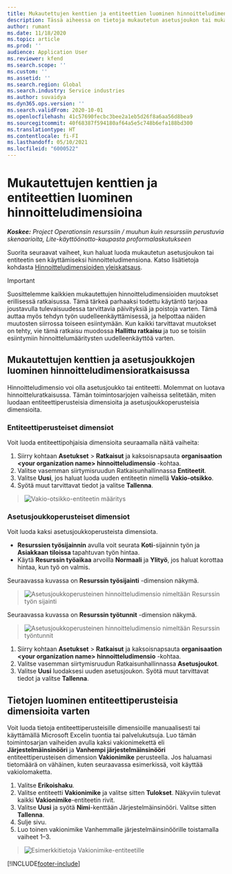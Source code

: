 ```yaml
---
title: Mukautettujen kenttien ja entiteettien luominen hinnoitteludimensioina
description: Tässä aiheessa on tietoja mukautetun asetusjoukon tai mukautettujen entiteettien luomisesta.
author: rumant
ms.date: 11/18/2020
ms.topic: article
ms.prod: ''
audience: Application User
ms.reviewer: kfend
ms.search.scope: ''
ms.custom: ''
ms.assetid: ''
ms.search.region: Global
ms.search.industry: Service industries
ms.author: suvaidya
ms.dyn365.ops.version: ''
ms.search.validFrom: 2020-10-01
ms.openlocfilehash: 41c57690fecbc3bee2a1eb5d26f8a6aa56d8bea9
ms.sourcegitcommit: 40f68387f594180af64a5e5c748b6efa188bd300
ms.translationtype: HT
ms.contentlocale: fi-FI
ms.lasthandoff: 05/10/2021
ms.locfileid: "6000522"
---
```

# <a name="create-custom-fields-and-entities-as-pricing-dimensions"></a>Mukautettujen kenttien ja entiteettien luominen hinnoitteludimensioina

_**Koskee:** Project Operationsin resurssiin / muuhun kuin resurssiin perustuvia skenaarioita, Lite-käyttöönotto-kaupasta proformalaskutukseen_

Suorita seuraavat vaiheet, kun haluat luoda mukautetun asetusjoukon tai entiteetin sen käyttämiseksi hinnoitteludimensiona. Katso lisätietoja kohdasta [Hinnoitteludimensioiden yleiskatsaus](pricing-dimensions-overview.md).  

> [!IMPORTANT]
> Suosittelemme kaikkien mukautettujen hinnoitteludimensioiden muutokset erillisessä ratkaisussa. Tämä tärkeä parhaaksi todettu käytäntö tarjoaa joustavulla tulevaisuudessa tarvittavia päivityksiä ja poistoja varten. Tämä auttaa myös tehdyn työn uudelleenkäyttämisessä, ja helpottaa näiden muutosten siirrossa toiseen esiintymään. Kun kaikki tarvittavat muutokset on tehty, vie tämä ratkaisu muodossa **Hallittu ratkaisu** ja tuo se toisiin esiintymiin hinnoittelumääritysten uudelleenkäyttöä varten.

  
## <a name="create-custom-fields-and-option-sets-in-the-pricing-dimension-solution"></a>Mukautettujen kenttien ja asetusjoukkojen luominen hinnoitteludimensioratkaisussa

Hinnoitteludimensio voi olla asetusjoukko tai entiteetti. Molemmat on luotava hinnoitteluratkaisussa. Tämän toimintosarjojen vaiheissa selitetään, miten luodaan entiteettiperusteisia dimensioita ja asetusjoukkoperusteisia dimensioita.

### <a name="entity-based-dimensions"></a>Entiteettiperusteiset dimensiot
Voit luoda entiteettipohjaisia dimensioita seuraamalla näitä vaiheita:

1. Siirry kohtaan **Asetukset** > **Ratkaisut** ja kaksoisnapsauta **organisaation \<your organization name> hinnoitteludimensio** -kohtaa.
2. Valitse vasemman siirtymisruudun Ratkaisunhallinnassa **Entiteetit**.
3. Valitse **Uusi**, jos haluat luoda uuden entiteetin nimellä **Vakio-otsikko**. 
4. Syötä muut tarvittavat tiedot ja valitse **Tallenna**.

> ![Vakio-otsikko-entiteetin määritys](media/Standard-Title-entity-definition.png)

### <a name="option-set-based-dimensions"></a>Asetusjoukkoperusteiset dimensiot 
Voit luoda kaksi asetusjoukkoperusteista dimensiota. 

- **Resurssien työsijainnin** avulla voit seurata **Koti**-sijainnin työn ja **Asiakkaan tiloissa** tapahtuvan työn hintaa. 
- Käytä **Resurssin työaikaa** arvoilla **Normaali** ja **Ylityö**, jos haluat korottaa hintaa, kun työ on valmis.

Seuraavassa kuvassa on **Resurssin työsijainti** -dimension näkymä. 

> ![Asetusjoukkoperusteinen hinnoitteludimensio nimeltään Resurssin työn sijainti](media/Option-set-PD-called-Resource-Work-Location.png)

Seuraavassa kuvassa on **Resurssin työtunnit** -dimension näkymä. 

> ![Asetusjoukkoperusteinen hinnoitteludimensio nimeltään Resurssin työntunnit](media/Option-set-PD-called-Resource-Work-Hours.png)

1. Siirry kohtaan **Asetukset** > **Ratkaisut** ja kaksoisnapsauta **organisaation \<your organization name> hinnoitteludimensio** -kohtaa. 
2. Valitse vasemman siirtymisruudun Ratkaisunhallinnassa **Asetusjoukot**. 
3. Valitse **Uusi** luodaksesi uuden asetusjoukon. Syötä muut tarvittavat tiedot ja valitse **Tallenna**.

## <a name="create-data-for-entity-based-dimensions"></a>Tietojen luominen entiteettiperusteisia dimensioita varten

Voit luoda tietoja entiteettiperusteisille dimensioille manuaalisesti tai käyttämällä Microsoft Excelin tuontia tai palvelukutsuja. Luo tämän toimintosarjan vaiheiden avulla kaksi vakionimekettä eli **Järjestelmäinsinööri** ja **Vanhempi järjestelmäinsinööri** entiteettiperusteisen dimension **Vakionimike** perusteella. Jos haluamasi tietomäärä on vähäinen, kuten seuraavassa esimerkissä, voit käyttää vakiolomaketta.

1. Valitse **Erikoishaku**.
2. Valitse entiteetti **Vakionimike** ja valitse sitten **Tulokset**. Näkyviin tulevat kaikki **Vakionimike**-entiteetin rivit.
3. Valitse **Uusi** ja syötä **Nimi**-kenttään Järjestelmäinsinööri. Valitse sitten **Tallenna**.
4. Sulje sivu. 
5. Luo toinen vakionimike Vanhemmalle järjestelmäinsinöörille toistamalla vaiheet 1–3.

> ![Esimerkkitietoja Vakionimike-entiteetille](media/ST-data.png)


[!INCLUDE[footer-include](../includes/footer-banner.md)]